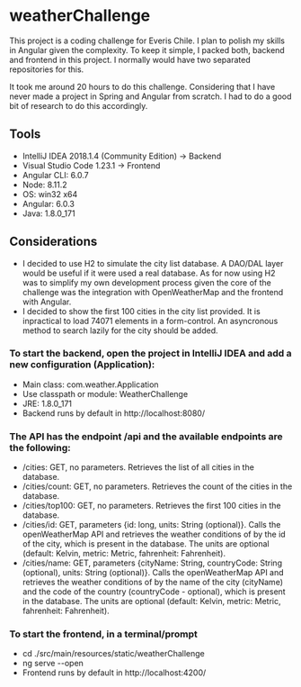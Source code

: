 # weatherChallenge

This project is a coding challenge for Everis Chile.
I plan to polish my skills in Angular given the complexity.
To keep it simple, I packed both, backend and frontend in this project. I normally would have two separated repositories for this.

It took me around 20 hours to do this challenge. Considering that I have never made a project in Spring and Angular from scratch. I had to do a good bit of research to do this accordingly.

## Tools
- IntelliJ IDEA 2018.1.4 (Community Edition) -> Backend
- Visual Studio Code 1.23.1 -> Frontend
- Angular CLI: 6.0.7
- Node: 8.11.2
- OS: win32 x64
- Angular: 6.0.3
- Java: 1.8.0_171

## Considerations
- I decided to use H2 to simulate the city list database. A DAO/DAL layer would be useful if it were used a real database. As for now using H2 was to simplify my own development process given the core of the challenge was the integration with OpenWeatherMap and the frontend with Angular.
- I decided to show the first 100 cities in the city list provided. It is inpractical to load 74071 elements in a form-control. An asyncronous method to search lazily for the city should be added.

### To start the backend, open the project in IntelliJ IDEA and add a new configuration (Application):
- Main class: com.weather.Application
- Use classpath or module: WeatherChallenge
- JRE: 1.8.0_171
- Backend runs by default in http://localhost:8080/

### The API has the endpoint /api and the available endpoints are the following:
- /cities: GET, no parameters. Retrieves the list of all cities in the database.
- /cities/count: GET, no parameters. Retrieves the count of the cities in the database.
- /cities/top100: GET, no parameters. Retrieves the first 100 cities in the database.
- /cities/id: GET, parameters {id: long, units: String (optional)}. Calls the openWeatherMap API and retrieves the weather conditions of by the id of the city, which is present in the database. The units are optional (default: Kelvin, metric: Metric, fahrenheit: Fahrenheit).
- /cities/name: GET, parameters {cityName: String, countryCode: String (optional), units: String (optional)}. Calls the openWeatherMap API and retrieves the weather conditions of by the name of the city (cityName) and the code of the country (countryCode - optional), which is present in the database. The units are optional (default: Kelvin, metric: Metric, fahrenheit: Fahrenheit).

### To start the frontend, in a terminal/prompt
- cd ./src/main/resources/static/weatherChallenge
- ng serve --open
- Frontend runs by default in http://localhost:4200/

